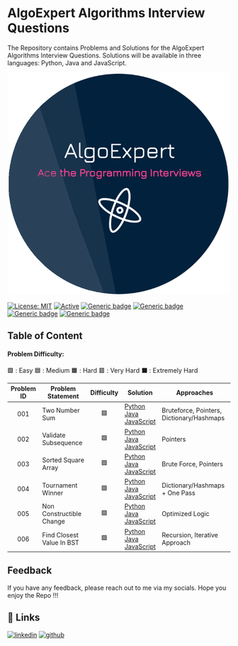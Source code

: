 # AlgoExpert Algorithms Interview Questions

The Repository contains Problems and Solutions for the AlgoExpert Algorithms Interview Questions. Solutions will be available in three languages: Python, Java and JavaScript. 

<p align="center">
  <img src="/assets/logo.png" alt="AlgoExpert" width="500" />
<p>

[![License: MIT](https://img.shields.io/badge/License-MIT-yellow.svg)](https://opensource.org/licenses/MIT "MIT License")
[![Active](http://img.shields.io/badge/Status-Active-blue.svg)](https://github.com/LasalJayawardena/AlgoExpert-Algorithms)
[![Generic badge](https://img.shields.io/badge/lang-python-yellow.svg)](https://www.python.org/)
[![Generic badge](https://img.shields.io/badge/lang-java-yellow.svg)](https://www.java.com/)
[![Generic badge](https://img.shields.io/badge/lang-javascript-yellow.svg)](https://developer.mozilla.org/en-US/docs/Web/JavaScript)
[![Generic badge](https://img.shields.io/badge/last%20updated-28--08--2021-pink)](https://github.com/LasalJayawardena/AlgoExpert-Algorithms)

## Table of Content

#### Problem Difficulty:
🟩 : Easy
🟦 : Medium
🟧 : Hard
🟥 : Very Hard 
⬛ : Extremely Hard

| Problem ID  | Problem Statement | Difficulty | Solution | Approaches |
| :------: | ----------------- | :--------: | -------- | -------- |
| 001 | Two Number Sum | 🟩 | [Python](/Easy_Problems/1.%20Two%20Number%20Sum/Python/) <br> [Java](/Easy_Problems/1.%20Two%20Number%20Sum/Java/) <br> [JavaScript](/Easy_Problems/1.%20Two%20Number%20Sum/Javascript/) | Bruteforce, Pointers, Dictionary/Hashmaps
| 002 | Validate Subsequence | 🟩 | [Python](/Easy_Problems/2.%20Validate%20Subsequence/Python/) <br> [Java](/Easy_Problems/2.%20Validate%20Subsequence/Java/) <br> [JavaScript](/Easy_Problems/2.%20Validate%20Subsequence/Javascript/) | Pointers 
| 003 | Sorted Square Array | 🟩 | [Python](/Easy_Problems/3.%20Sorted%20Square%20Array/Python/) <br> [Java](/Easy_Problems/3.%20Sorted%20Square%20Array/Java/) <br> [JavaScript](/Easy_Problems/3.%20Sorted%20Square%20Array/Javascript/) | Brute Force, Pointers
| 004 | Tournament Winner | 🟩 | [Python](/Easy_Problems/4.%20Tournament%20Winner/Python/) <br> [Java](/Easy_Problems/4.%20Tournament%20Winner/Java/) <br> [JavaScript](/Easy_Problems/4.%20Tournament%20Winner/Javascript/) | Dictionary/Hashmaps + One Pass
| 005 | Non Constructible Change | 🟩 | [Python](/Easy_Problems/5.%20Non%20Constructible%20Change/Python/) <br> [Java](/Easy_Problems/5.%20Non%20Constructible%20Change/Java/) <br> [JavaScript](/Easy_Problems/5.%20Non%20Constructible%20Change/Javascript/) | Optimized Logic
| 006 | Find Closest Value In BST| 🟩 | [Python](/Easy_Problems/6.%20Find%20Closest%20Value%20In%20BST/Python/) <br> [Java](/Easy_Problems/6.%20Find%20Closest%20Value%20In%20BST/Java/) <br> [JavaScript](/Easy_Problems/6.%20Find%20Closest%20Value%20In%20BST/Javascript/) | Recursion, Iterative Approach


## Feedback

If you have any feedback, please reach out to me via my socials. Hope you enjoy the Repo !!!

## 🔗 Links
[![linkedin](https://img.shields.io/badge/linkedin-0A66C2?style=for-the-badge&logo=linkedin&logoColor=white)](https://www.linkedin.com/in/lasal-jayawardena/)
[![github](https://img.shields.io/badge/github-1DA1F2?style=for-the-badge&logo=Github&logoColor=white)](hhttps://github.com/LasalJayawardena)
